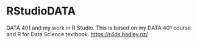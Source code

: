 # RStudioDATA
DATA 401 and my work in R Studio.
This is based on my DATA 401 course and R for Data Science textbook.
https://r4ds.hadley.nz/
